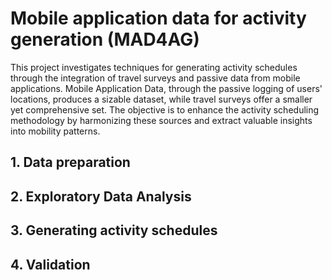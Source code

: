 # Mobile application data for activity generation (MAD4AG)

This project investigates techniques for generating activity schedules through the integration of travel surveys and passive data from mobile applications. Mobile Application Data, through the passive logging of users' locations, produces a sizable dataset, while travel surveys offer a smaller yet comprehensive set. The objective is to enhance the activity scheduling methodology by harmonizing these sources and extract valuable insights into mobility patterns.

## 1. Data preparation

## 2. Exploratory Data Analysis

## 3. Generating activity schedules

## 4. Validation

